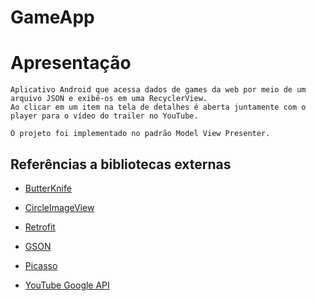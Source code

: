 # GameApp

# Apresentação

	Aplicativo Android que acessa dados de games da web por meio de um arquivo JSON e exibê-os em uma RecyclerView. 
	Ao clicar em um item na tela de detalhes é aberta juntamente com o player para o vídeo do trailer no YouTube.

	O projeto foi implementado no padrão Model View Presenter.

## Referências a bibliotecas externas
 
* [ButterKnife](https://github.com/JakeWharton/butterknife)

* [CircleImageView](https://github.com/hdodenhof/CircleImageView)

* [Retrofit](https://github.com/square/retrofit)

* [GSON](https://github.com/google/gson)

* [Picasso](https://github.com/square/picasso)

* [YouTube Google API](https://developers.google.com/youtube/android/player/downloads/)


